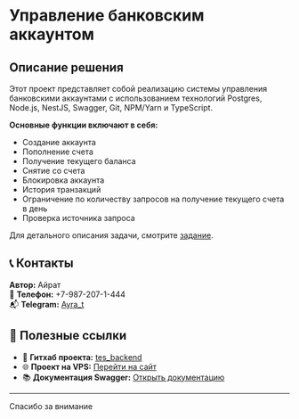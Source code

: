 # Управление банковским аккаунтом

## Описание решения

Этот проект представляет собой реализацию системы управления банковскими аккаунтами с использованием технологий Postgres, Node.js, NestJS, Swagger, Git, NPM/Yarn и TypeScript.

**Основные функции включают в себя:**

- Создание аккаунта
- Пополнение счета
- Получение текущего баланса
- Снятие со счета
- Блокировка аккаунта
- История транзакций
- Ограничение по количеству запросов на получение текущего счета в день
- Проверка источника запроса

Для детального описания задачи, смотрите [задание](https://github.com/proger-coder/tes_backend/blob/master/taskDescription.md).

## 📞 Контакты

**Автор:** Айрат  
📱 **Телефон:** +7-987-207-1-444  
📬 **Telegram:** [Ayra_t](https://t.me/Ayra_t)

## 🔗 Полезные ссылки

- 📁 **Гитхаб проекта:** [tes_backend](https://github.com/proger-coder/tes_backend)
- 🌐 **Проект на VPS:** [Перейти на сайт](http://193.17.92.118:2024/)
- 📚 **Документация Swagger:** [Открыть документацию](http://193.17.92.118:2024/api/docs)

---
Спасибо за внимание
